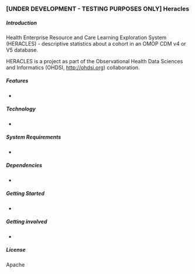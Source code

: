 ### [UNDER DEVELOPMENT - TESTING PURPOSES ONLY] Heracles

##### Introduction

Health Enterprise Resource and Care Learning Exploration System (HERACLES) - descriptive statistics about a cohort in an OMOP CDM v4 or V5 database.

HERACLES is a project as part of the Observational Health Data Sciences and Informatics (OHDSI, http://ohdsi.org) collaboration.

##### Features
* 

##### Technology
* 

##### System Requirements
* 

##### Dependencies
* 

##### Getting Started
* 

##### Getting involved
* 
	
##### License
Apache
